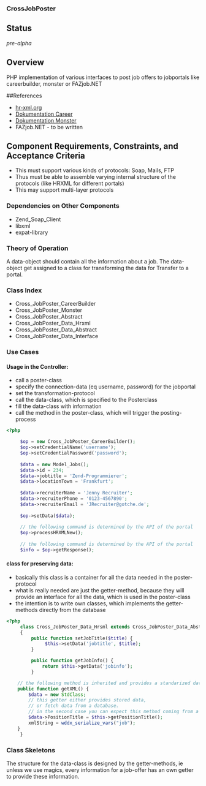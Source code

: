 ### CrossJobPoster

## Status

*pre-alpha*

## Overview

PHP implementation of various interfaces to post job offers to jobportals like careerbuilder, monster or FAZjob.NET

##References

* [hr-xml.org](http://hr-xml.org "HR-XML")
* [Dokumentation Career](http://dpi.careerbuilder.com/Site/Index.aspx "Careerbuilder Specs")
* [Dokumentation Monster](http://doc.monster.com/ "Monster Specs")
* FAZjob.NET - to be written

## Component Requirements, Constraints, and Acceptance Criteria

- This must support various kinds of protocols: Soap, Mails, FTP
- Thus must be able to assemble varying internal structure of the protocols (like HRXML for different portals)
- This may support multi-layer protocols

### Dependencies on Other Components

- Zend_Soap_Client
- libxml
- expat-library

### Theory of Operation

A data-object should contain all the information about a job.
The data-object get assigned to a class for transforming the data for Transfer to a portal.

### Class Index

* Cross_JobPoster_CareerBuilder
* Cross_JobPoster_Monster
* Cross_JobPoster_Abstract
* Cross_JobPoster_Data_Hrxml
* Cross_JobPoster_Data_Abstract
* Cross_JobPoster_Data_Interface

### Use Cases

#### Usage in the Controller:

* call a poster-class
* specify the connection-data (eq username, password) for the jobportal
* set the transformation-protocol
* call the data-class, which is specified to the Posterclass
* fill the data-class with information
* call the method in the poster-class, which will trigger the posting-process

```php
<?php

     $op = new Cross_JobPoster_CareerBuilder();
     $op->setCredentialName('username');
     $op->setCredentialPassword('password');
 
     $data = new Model_Jobs();
     $data->id = 234;
     $data->jobtitle = 'Zend-Programmierer';
     $data->locationTown = 'Frankfurt';
 
     $data->recruiterName = 'Jenny Recruiter';
     $data->recruiterPhone = '0123-4567890';
     $data->recruiterEmail = 'JRecruiter@gotche.de';
 
     $op->setData($data);
 
     // the following command is determined by the API of the portal
     $op->processHRXMLNew();
 
     // the following command is determined by the API of the portal
     $info = $op->getResponse();
```
 
#### class for preserving data:

* basically this class is a container for all the data needed in the poster-protocol
* what is really needed are just the getter-method, because they will provide an interface for all the data, which is used in the poster-class
* the intention is to write own classes, which implements the getter-methods directly from the database

```php
<?php
     class Cross_JobPoster_Data_Hrsml extends Cross_JobPoster_Data_Abstract implements Cross_JobPoster_Data_Interface
     {
         public function setJobTitle($title) {
              $this->setData('jobtitle', $title);
         }

         public function getJobInfo() {
             return $this->getData('jobinfo');
         }

	// the following method is inherited and provides a standarized datascheme
	public function getXML() {
		$data = new StdClass;
		// this getter either provides stored data, 
		// or fetch data from a database.
		// in the second case you can expect this method coming from a derived class
		$data->PositionTitle = $this->getPositionTitle();
		xmlString = wddx_serialize_vars("job");
	}
     }
 ```

### Class Skeletons

The structure for the data-class is designed by the getter-methods, ie unless we use magics, every information for a job-offer has an own getter to provide these information.